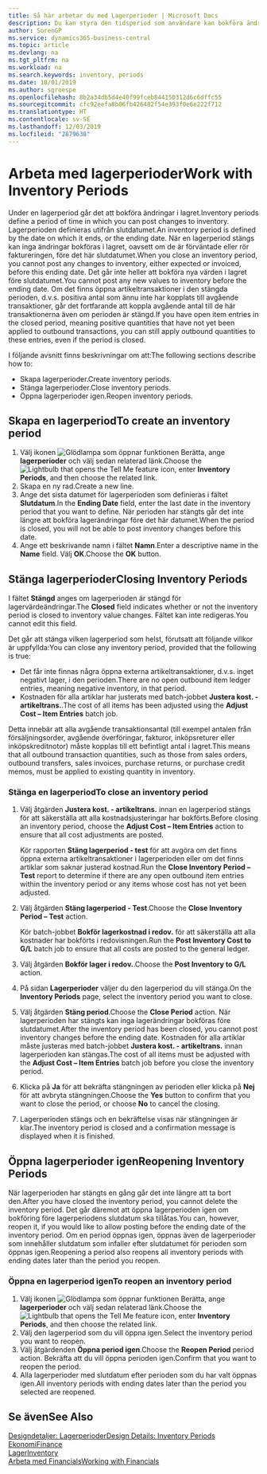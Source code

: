 ```yaml
---
title: Så här arbetar du med Lagerperioder | Microsoft Docs
description: Du kan styra den tidsperiod som användare kan bokföra ändringar i lagret genom att definiera lagerperioder.
author: SorenGP
ms.service: dynamics365-business-central
ms.topic: article
ms.devlang: na
ms.tgt_pltfrm: na
ms.workload: na
ms.search.keywords: inventory, periods
ms.date: 10/01/2019
ms.author: sgroespe
ms.openlocfilehash: 8b2a34db5d4e40f99fceb844150312d6c6dffc55
ms.sourcegitcommit: cfc92eefa8b06fb426482f54e393f0e6e222f712
ms.translationtype: HT
ms.contentlocale: sv-SE
ms.lasthandoff: 12/03/2019
ms.locfileid: "2879638"
---
```

# <a name="work-with-inventory-periods"></a><span data-ttu-id="52523-103">Arbeta med lagerperioder</span><span class="sxs-lookup"><span data-stu-id="52523-103">Work with Inventory Periods</span></span>
<span data-ttu-id="52523-104">Under en lagerperiod går det att bokföra ändringar i lagret.</span><span class="sxs-lookup"><span data-stu-id="52523-104">Inventory periods define a period of time in which you can post changes to inventory.</span></span> <span data-ttu-id="52523-105">Lagerperioden definieras utifrån slutdatumet.</span><span class="sxs-lookup"><span data-stu-id="52523-105">An inventory period is defined by the date on which it ends, or the ending date.</span></span> <span data-ttu-id="52523-106">När en lagerperiod stängs kan inga ändringar bokföras i lagret, oavsett om de är förväntade eller rör faktureringen, före det här slutdatumet.</span><span class="sxs-lookup"><span data-stu-id="52523-106">When you close an inventory period, you cannot post any changes to inventory, either expected or invoiced, before this ending date.</span></span> <span data-ttu-id="52523-107">Det går inte heller att bokföra nya värden i lagret före slutdatumet.</span><span class="sxs-lookup"><span data-stu-id="52523-107">You cannot post any new values to inventory before the ending date.</span></span> <span data-ttu-id="52523-108">Om det finns öppna artikeltransaktioner i den stängda perioden, d.v.s. positiva antal som ännu inte har kopplats till avgående transaktioner, går det fortfarande att koppla avgående antal till de här transaktionerna även om perioden är stängd.</span><span class="sxs-lookup"><span data-stu-id="52523-108">If you have open item entries in the closed period, meaning positive quantities that have not yet been applied to outbound transactions, you can still apply outbound quantities to these entries, even if the period is closed.</span></span>  

<span data-ttu-id="52523-109">I följande avsnitt finns beskrivningar om att:</span><span class="sxs-lookup"><span data-stu-id="52523-109">The following sections describe how to:</span></span>

* <span data-ttu-id="52523-110">Skapa lagerperioder.</span><span class="sxs-lookup"><span data-stu-id="52523-110">Create inventory periods.</span></span>  
* <span data-ttu-id="52523-111">Stänga lagerperioder.</span><span class="sxs-lookup"><span data-stu-id="52523-111">Close inventory periods.</span></span>  
* <span data-ttu-id="52523-112">Öppna lagerperioder igen.</span><span class="sxs-lookup"><span data-stu-id="52523-112">Reopen inventory periods.</span></span>  

## <a name="to-create-an-inventory-period"></a><span data-ttu-id="52523-113">Skapa en lagerperiod</span><span class="sxs-lookup"><span data-stu-id="52523-113">To create an inventory period</span></span>  
1. <span data-ttu-id="52523-114">Välj ikonen ![Glödlampa som öppnar funktionen Berätta](media/ui-search/search_small.png "Berätta vad du vill göra"), ange **lagerperioder** och välj sedan relaterad länk.</span><span class="sxs-lookup"><span data-stu-id="52523-114">Choose the ![Lightbulb that opens the Tell Me feature](media/ui-search/search_small.png "Tell me what you want to do") icon, enter **Inventory Periods**, and then choose the related link.</span></span>  
2. <span data-ttu-id="52523-115">Skapa en ny rad.</span><span class="sxs-lookup"><span data-stu-id="52523-115">Create a new line.</span></span>  
3. <span data-ttu-id="52523-116">Ange det sista datumet för lagerperioden som definieras i fältet **Slutdatum**.</span><span class="sxs-lookup"><span data-stu-id="52523-116">In the **Ending Date** field, enter the last date in the inventory period that you want to define.</span></span> <span data-ttu-id="52523-117">När perioden har stängts går det inte längre att bokföra lagerändringar före det här datumet.</span><span class="sxs-lookup"><span data-stu-id="52523-117">When the period is closed, you will not be able to post inventory changes before this date.</span></span>  
4. <span data-ttu-id="52523-118">Ange ett beskrivande namn i fältet **Namn**.</span><span class="sxs-lookup"><span data-stu-id="52523-118">Enter a descriptive name in the **Name** field.</span></span> <span data-ttu-id="52523-119">Välj **OK**.</span><span class="sxs-lookup"><span data-stu-id="52523-119">Choose the **OK** button.</span></span>  

## <a name="closing-inventory-periods"></a><span data-ttu-id="52523-120">Stänga lagerperioder</span><span class="sxs-lookup"><span data-stu-id="52523-120">Closing Inventory Periods</span></span>  
<span data-ttu-id="52523-121">I fältet **Stängd** anges om lagerperioden är stängd för lagervärdeändringar.</span><span class="sxs-lookup"><span data-stu-id="52523-121">The **Closed** field indicates whether or not the inventory period is closed to inventory value changes.</span></span> <span data-ttu-id="52523-122">Fältet kan inte redigeras.</span><span class="sxs-lookup"><span data-stu-id="52523-122">You cannot edit this field.</span></span>  

<span data-ttu-id="52523-123">Det går att stänga vilken lagerperiod som helst, förutsatt att följande villkor är uppfyllda:</span><span class="sxs-lookup"><span data-stu-id="52523-123">You can close any inventory period, provided that the following is true:</span></span>  

* <span data-ttu-id="52523-124">Det får inte finnas några öppna externa artikeltransaktioner, d.v.s. inget negativt lager, i den perioden.</span><span class="sxs-lookup"><span data-stu-id="52523-124">There are no open outbound item ledger entries, meaning negative inventory, in that period.</span></span>  
* <span data-ttu-id="52523-125">Kostnaden för alla artiklar har justerats med batch-jobbet **Justera kost. - artikeltrans.**.</span><span class="sxs-lookup"><span data-stu-id="52523-125">The cost of all items has been adjusted using the **Adjust Cost – Item Entries** batch job.</span></span>  

<span data-ttu-id="52523-126">Detta innebär att alla avgående transaktionsantal (till exempel antalen från försäljningsorder, avgående överföringar, fakturor, inköpsreturer eller inköpskreditnotor) måste kopplas till ett befintligt antal i lagret.</span><span class="sxs-lookup"><span data-stu-id="52523-126">This means that all outbound transaction quantities, such as those from sales orders, outbound transfers, sales invoices, purchase returns, or purchase credit memos, must be applied to existing quantity in inventory.</span></span>  

### <a name="to-close-an-inventory-period"></a><span data-ttu-id="52523-127">Stänga en lagerperiod</span><span class="sxs-lookup"><span data-stu-id="52523-127">To close an inventory period</span></span>  
1. <span data-ttu-id="52523-128">Välj åtgärden **Justera kost. - artikeltrans.** innan en lagerperiod stängs för att säkerställa att alla kostnadsjusteringar har bokförts.</span><span class="sxs-lookup"><span data-stu-id="52523-128">Before closing an inventory period, choose the **Adjust Cost – Item Entries** action to ensure that all cost adjustments are posted.</span></span>

     <span data-ttu-id="52523-129">Kör rapporten **Stäng lagerperiod - test** för att avgöra om det finns öppna externa artikeltransaktioner i lagerperioden eller om det finns artiklar som saknar justerad kostnad.</span><span class="sxs-lookup"><span data-stu-id="52523-129">Run the **Close Inventory Period – Test** report to determine if there are any open outbound item entries within the inventory period or any items whose cost has not yet been adjusted.</span></span>  
2. <span data-ttu-id="52523-130">Välj åtgärden **Stäng lagerperiod - Test**.</span><span class="sxs-lookup"><span data-stu-id="52523-130">Choose the **Close Inventory Period – Test** action.</span></span>  

     <span data-ttu-id="52523-131">Kör batch-jobbet **Bokför lagerkostnad i redov.** för att säkerställa att alla kostnader har bokförts i redovisningen.</span><span class="sxs-lookup"><span data-stu-id="52523-131">Run the **Post Inventory Cost to G/L** batch job to ensure that all costs are posted to the general ledger.</span></span>  
3. <span data-ttu-id="52523-132">Välj åtgärden **Bokför lager i redov.**.</span><span class="sxs-lookup"><span data-stu-id="52523-132">Choose the **Post Inventory to G/L** action.</span></span>  
4. <span data-ttu-id="52523-133">På sidan **Lagerperioder** väljer du den lagerperiod du vill stänga.</span><span class="sxs-lookup"><span data-stu-id="52523-133">On the **Inventory Periods** page, select the inventory period you want to close.</span></span>  
5. <span data-ttu-id="52523-134">Välj åtgärden **Stäng period**.</span><span class="sxs-lookup"><span data-stu-id="52523-134">Choose the **Close Period** action.</span></span> <span data-ttu-id="52523-135">När lagerperioden har stängts kan inga lagerändringar bokföras före slutdatumet.</span><span class="sxs-lookup"><span data-stu-id="52523-135">After the inventory period has been closed, you cannot post inventory changes before the ending date.</span></span> <span data-ttu-id="52523-136">Kostnaden för alla artiklar måste justeras med batch-jobbet **Justera kost. - artikeltrans.** innan lagerperioden kan stängas.</span><span class="sxs-lookup"><span data-stu-id="52523-136">The cost of all items must be adjusted with the **Adjust Cost – Item Entries** batch job before you close the inventory period.</span></span>  
6. <span data-ttu-id="52523-137">Klicka på **Ja** för att bekräfta stängningen av perioden eller klicka på **Nej** för att avbryta stängningen.</span><span class="sxs-lookup"><span data-stu-id="52523-137">Choose the **Yes** button to confirm that you want to close the period, or choose **No** to cancel the closing.</span></span>  
7. <span data-ttu-id="52523-138">Lagerperioden stängs och en bekräftelse visas när stängningen är klar.</span><span class="sxs-lookup"><span data-stu-id="52523-138">The inventory period is closed and a confirmation message is displayed when it is finished.</span></span>  

## <a name="reopening-inventory-periods"></a><span data-ttu-id="52523-139">Öppna lagerperioder igen</span><span class="sxs-lookup"><span data-stu-id="52523-139">Reopening Inventory Periods</span></span>  
<span data-ttu-id="52523-140">När lagerperioden har stängts en gång går det inte längre att ta bort den.</span><span class="sxs-lookup"><span data-stu-id="52523-140">After you have closed the inventory period, you cannot delete the inventory period.</span></span> <span data-ttu-id="52523-141">Det går däremot att öppna lagerperioden igen om bokföring före lagerperiodens slutdatum ska tillåtas.</span><span class="sxs-lookup"><span data-stu-id="52523-141">You can, however, reopen it, if you would like to allow posting before the ending date of the inventory period.</span></span> <span data-ttu-id="52523-142">Om en period öppnas igen, öppnas även de lagerperioder som innehåller slutdatum som infaller efter slutdatumet för perioden som öppnas igen.</span><span class="sxs-lookup"><span data-stu-id="52523-142">Reopening a period also reopens all inventory periods with ending dates later than the period you reopen.</span></span>  

### <a name="to-reopen-an-inventory-period"></a><span data-ttu-id="52523-143">Öppna en lagerperiod igen</span><span class="sxs-lookup"><span data-stu-id="52523-143">To reopen an inventory period</span></span>  
1. <span data-ttu-id="52523-144">Välj ikonen ![Glödlampa som öppnar funktionen Berätta](media/ui-search/search_small.png "Berätta vad du vill göra"), ange **lagerperioder** och välj sedan relaterad länk.</span><span class="sxs-lookup"><span data-stu-id="52523-144">Choose the ![Lightbulb that opens the Tell Me feature](media/ui-search/search_small.png "Tell me what you want to do") icon, enter **Inventory Periods**, and then choose the related link.</span></span>  
2. <span data-ttu-id="52523-145">Välj den lagerperiod som du vill öppna igen.</span><span class="sxs-lookup"><span data-stu-id="52523-145">Select the inventory period you want to reopen.</span></span>  
3. <span data-ttu-id="52523-146">Välj åtgärdenden **Öppna period igen**.</span><span class="sxs-lookup"><span data-stu-id="52523-146">Choose the **Reopen Period** period action.</span></span> <span data-ttu-id="52523-147">Bekräfta att du vill öppna perioden igen.</span><span class="sxs-lookup"><span data-stu-id="52523-147">Confirm that you want to reopen the period.</span></span>  
4. <span data-ttu-id="52523-148">Alla lagerperioder med slutdatum efter perioden som du har valt öppnas igen.</span><span class="sxs-lookup"><span data-stu-id="52523-148">All inventory periods with ending dates later than the period you selected are reopened.</span></span>  

## <a name="see-also"></a><span data-ttu-id="52523-149">Se även</span><span class="sxs-lookup"><span data-stu-id="52523-149">See Also</span></span>  
[<span data-ttu-id="52523-150">Designdetaljer: Lagerperioder</span><span class="sxs-lookup"><span data-stu-id="52523-150">Design Details: Inventory Periods</span></span>](design-details-inventory-periods.md)  
[<span data-ttu-id="52523-151">Ekonomi</span><span class="sxs-lookup"><span data-stu-id="52523-151">Finance</span></span>](finance.md)  
[<span data-ttu-id="52523-152">Lager</span><span class="sxs-lookup"><span data-stu-id="52523-152">Inventory</span></span>](inventory-manage-inventory.md)  
[<span data-ttu-id="52523-153">Arbeta med Financials</span><span class="sxs-lookup"><span data-stu-id="52523-153">Working with Financials</span></span>](ui-work-product.md)
